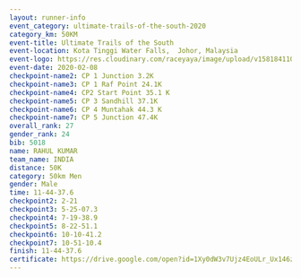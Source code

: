 ```yaml
--- 
layout: runner-info 
event_category: ultimate-trails-of-the-south-2020 
category_km: 50KM 
event-title: Ultimate Trails of the South 
event-location: Kota Tinggi Water Falls,  Johor, Malaysia 
event-logo: https://res.cloudinary.com/raceyaya/image/upload/v1581841103/logo/2020/ultimate-trails-2020_i93dfj.jpg 
event-date: 2020-02-08 
checkpoint-name2: CP 1 Junction 3.2K 
checkpoint-name3: CP 1 Raf Point 24.1K 
checkpoint-name4: CP2 Start Point 35.1 K 
checkpoint-name5: CP 3 Sandhill 37.1K 
checkpoint-name6: CP 4 Muntahak 44.3 K 
checkpoint-name7: CP 5 Junction 47.4K 
overall_rank: 27
gender_rank: 24
bib: 5018
name: RAHUL KUMAR
team_name: INDIA
distance: 50K
category: 50km Men
gender: Male
time: 11-44-37.6
checkpoint2: 2-21
checkpoint3: 5-25-07.3
checkpoint4: 7-19-38.9
checkpoint5: 8-22-51.1
checkpoint6: 10-10-41.2
checkpoint7: 10-51-10.4
finish: 11-44-37.6
certificate: https://drive.google.com/open?id=1Xy0dW3v7Ujz4EoULr_Ux146zipvWTln7
--- 
```

